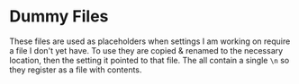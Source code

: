 # Dummy Files

These files are used as placeholders when settings I am working on require a file I don't yet have. To use they are copied & renamed to the necessary location, then the setting it pointed to that file. The all contain a single `\n` so they register as a file with contents.